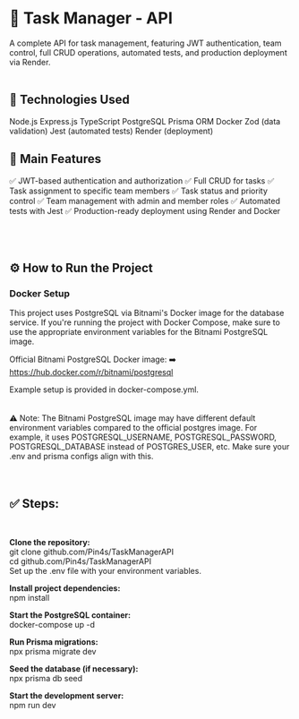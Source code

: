# 📌 Task Manager - API
A complete API for task management, featuring JWT authentication, team control, full CRUD operations, automated tests, and production deployment via Render.
<br><br>
## 🚀 Technologies Used
Node.js
Express.js
TypeScript
PostgreSQL
Prisma ORM
Docker
Zod (data validation)
Jest (automated tests)
Render (deployment)

## 🎯 Main Features
✅ JWT-based authentication and authorization
✅ Full CRUD for tasks
✅ Task assignment to specific team members
✅ Task status and priority control
✅ Team management with admin and member roles
✅ Automated tests with Jest
✅ Production-ready deployment using Render and Docker
<br><br><br><br>
## ⚙️ How to Run the Project

### Docker Setup
This project uses PostgreSQL via Bitnami's Docker image for the database service.
If you're running the project with Docker Compose, make sure to use the appropriate environment variables for the Bitnami PostgreSQL image.

Official Bitnami PostgreSQL Docker image:
➡️ https://hub.docker.com/r/bitnami/postgresql

Example setup is provided in docker-compose.yml.
<br><br><br>
⚠️ Note:
The Bitnami PostgreSQL image may have different default environment variables compared to the official postgres image.
For example, it uses POSTGRESQL_USERNAME, POSTGRESQL_PASSWORD, POSTGRESQL_DATABASE instead of POSTGRES_USER, etc.
Make sure your .env and prisma configs align with this.
<br><br><br>
## ✅ Steps:
<br>

<strong> Clone the repository: </strong>
<br>
git clone github.com/Pin4s/TaskManagerAPI<br>
cd github.com/Pin4s/TaskManagerAPI
<br>
Set up the .env file with your environment variables.
<br>

<strong>Install project dependencies:</strong>
<br>
npm install<br>

<strong>Start the PostgreSQL container:<br></strong>
docker-compose up -d<br>


<strong>Run Prisma migrations:</strong>
<br>
npx prisma migrate dev<br>

<strong>Seed the database (if necessary):</strong>
<br>
npx prisma db seed

<strong>Start the development server:</strong>
<br>
npm run dev


